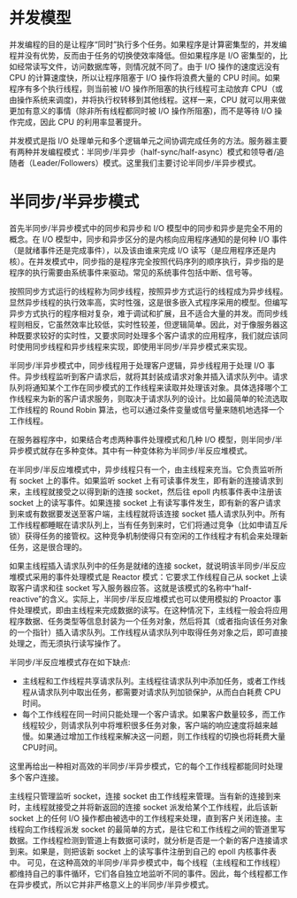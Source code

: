 # 并发模型

并发编程的目的是让程序“同时”执行多个任务。如果程序是计算密集型的，并发编程并没有优势，反而由于任务的切换使效率降低。但如果程序是 I/O 密集型的，比如经常读写文件，访问数据库等，则情况就不同了。由于 I/O 操作的速度远没有 CPU 的计算速度快，所以让程序阻塞于 I/O 操作将浪费大量的 CPU 时间。如果程序有多个执行线程，则当前被 I/O 操作所阻塞的执行线程可主动放弃 CPU（或由操作系统来调度)，并将执行权转移到其他线程。这样一来，CPU 就可以用来做更加有意义的事情（除非所有线程都同时被 I/O 操作所阻塞)，而不是等待 I/O 操作完成，因此 CPU 的利用率显著提升。

并发模式是指 I/O 处理单元和多个逻辑单元之间协调完成任务的方法。服务器主要有两种并发编程模式：半同步/半异步（half-sync/half-async）模式和领导者/追随者（Leader/Followers）模式。这里我们主要讨论半同步/半异步模式。

# 半同步/半异步模式

首先半同步/半异步模式中的同步和异步和 I/O 模型中的同步和异步是完全不用的概念。在 I/O 模型中，同步和异步区分的是内核向应用程序通知的是何种 I/O 事件（是就绪事件还是完成事件），以及该由谁来完成 I/O 读写（是应用程序还是内核）。在并发模式中，同步指的是程序完全按照代码序列的顺序执行，异步指的是程序的执行需要由系统事件来驱动。常见的系统事件包括中断、信号等。

按照同步方式运行的线程称为同步线程，按照异步方式运行的线程成为异步线程。显然异步线程的执行效率高，实时性强，这是很多嵌入式程序采用的模型。但编写异步方式执行的程序相对复杂，难于调试和扩展，且不适合大量的并发。而同步线程则相反，它虽然效率比较低，实时性较差，但逻辑简单。因此，对于像服务器这种既要求较好的实时性，又要求同时处理多个客户请求的应用程序，我们就应该同时使用同步线程和异步线程来实现，即使用半同步/半异步模式来实现。

半同步/半异步模式中，同步线程用于处理客户逻辑，异步线程用于处理 I/O 事件。异步线程监听到客户请求后，就将其封装成请求对象并插入请求队列中。请求队列将通知某个工作在同步模式的工作线程来读取并处理该对象。具体选择哪个工作线程来为新的客户请求服务，则取决于请求队列的设计。比如最简单的轮流选取工作线程的 Round Robin 算法，也可以通过条件变量或信号量来随机地选择一个工作线程。

在服务器程序中，如果结合考虑两种事件处理模式和几种 I/O 模型，则半同步/半异步模式就存在多种变体。其中有一种变体称为半同步/半反应堆模式。

在半同步/半反应堆模式中，异步线程只有一个，由主线程来充当。它负责监听所有 socket 上的事件。如果监听 socket 上有可读事件发生，即有新的连接请求到来，主线程就接受之以得到新的连接 socket，然后往 epoll 内核事件表中注册该 socket 上的读写事件。如果连接 socket 上有读写事件发生，即有新的客户请求到来或有数据要发送至客户端，主线程就将该连接 socket 插人请求队列中。所有工作线程都睡眠在请求队列上，当有任务到来时，它们将通过竞争（比如申请互斥锁）获得任务的接管权。这种竞争机制使得只有空闲的工作线程才有机会来处理新任务，这是很合理的。

如果主线程插入请求队列中的任务是就绪的连接 socket，就说明该半同步/半反应堆模式采用的事件处理模式是 Reactor 模式：它要求工作线程自己从 socket 上读取客户请求和往 socket 写入服务器应答。这就是该模式的名称中“half-reactive”的含义。实际上，半同步/半反应堆模式也可以使用模拟的 Proactor 事件处理模式，即由主线程来完成数据的读写。在这种情况下，主线程一般会将应用程序数据、任务类型等信息封装为一个任务对象，然后将其（或者指向该任务对象的一个指针）插入请求队列。工作线程从请求队列中取得任务对象之后，即可直接处理之，而无须执行读写操作了。

半同步/半反应堆模式存在如下缺点:

* 主线程和工作线程共享请求队列。主线程往请求队列中添加任务，或者工作线程从请求队列中取出任务，都需要对请求队列加锁保护，从而白白耗费 CPU 时间。
* 每个工作线程在同一时间只能处理一个客户请求。如果客户数量较多，而工作线程较少，则请求队列中将堆积很多任务对象，客户端的响应速度将越来越慢。如果通过增加工作线程来解决这一问题，则工作线程的切换也将耗费大量CPU时间。

这里再给出一种相对高效的半同步/半异步模式，它的每个工作线程都能同时处理多个客户连接。

主线程只管理监听 socket，连接 socket 由工作线程来管理。当有新的连接到来时，主线程就接受之并将新返回的连接 socket 派发给某个工作线程，此后该新 socket 上的任何 I/O 操作都由被选中的工作线程来处理，直到客户关闭连接。主线程向工作线程派发 socket 的最简单的方式，是往它和工作线程之间的管道里写数据。工作线程检测到管道上有数据可读时，就分析是否是一个新的客户连接请求到来。如果是，则把该新 socket 上的读写事件注册到自己的 epoll 内核事件表中。
可见，在这种高效的半同步/半异步模式中，每个线程（主线程和工作线程）都维持自己的事件循环，它们各自独立地监听不同的事件。因此，每个线程都工作在异步模式，所以它并非严格意义上的半同步/半异步模式。